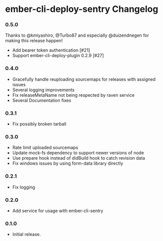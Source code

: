 # ember-cli-deploy-sentry Changelog

### 0.5.0
Thanks to @kmiyashiro, @Turbo87 and especially @duizendnegen for making this release happen!

- Add bearer token authentication [#21]
- Support ember-cli-deploy-plugin 0.2.9 [#27]

### 0.4.0

- Gracefully handle reuploading sourcemaps for releases with assigned issues
- Several logging improvements
- Fix releaseMetaName not being respected by raven service
- Several Documentation fixes

### 0.3.1

- Fix possibly broken tarball

### 0.3.0

- Rate limit uploaded sourcemaps
- Update mock-fs dependency to support newer versions of node
- Use prepare hook instead of didBuild hook to catch revision data
- Fix windows issues by using form-data library directly

### 0.2.1

- Fix logging

### 0.2.0

- Add service for usage with ember-cli-sentry

### 0.1.0

- Initial release.
